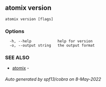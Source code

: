 ## atomix version



```
atomix version [flags]
```

### Options

```
  -h, --help            help for version
  -o, --output string   the output format
```

### SEE ALSO

* [atomix](atomix.md)	 - 

###### Auto generated by spf13/cobra on 8-May-2022

